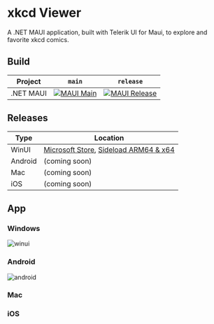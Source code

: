 # xkcd Viewer

A .NET MAUI application, built with Telerik UI for Maui, to explore and favorite xkcd comics.

## Build

| Project | `main` | `release` |
|---------|--------|-----------|
| .NET MAUI | [![MAUI Main](https://github.com/LanceMcCarthy/XkcdViewer/actions/workflows/main.yml/badge.svg)](https://github.com/LanceMcCarthy/XkcdViewer/actions/workflows/main.yml) | [![MAUI Release](https://github.com/LanceMcCarthy/XkcdViewer/actions/workflows/release.yml/badge.svg)](https://github.com/LanceMcCarthy/XkcdViewer/actions/workflows/release.yml) |

## Releases

| Type | Location |
|------|----------|
| WinUI | [Microsoft Store](https://apps.microsoft.com/detail/9pmckht7m93p?hl=en-us&gl=US), [Sideload ARM64 & x64](https://github.com/LanceMcCarthy/XkcdViewer/releases) |
| Android | (coming soon) |
| Mac | (coming soon) |
| iOS | (coming soon) |

## App

### Windows

![winui](https://github.com/user-attachments/assets/35b2838f-5da4-43f8-8f36-0ee6d9e99b0c)

### Android

![android](https://github.com/user-attachments/assets/8524015d-15e1-4d47-b998-199c7ebbe29b)


### Mac

### iOS
